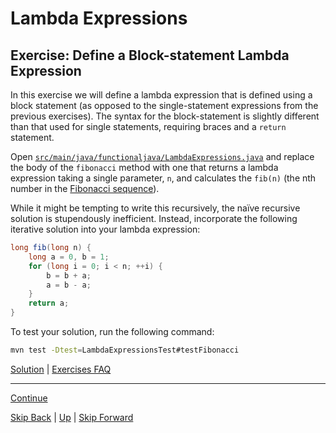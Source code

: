 # Lambda Expressions

## Exercise: Define a Block-statement Lambda Expression

In this exercise we will define a lambda expression that is defined using a
block statement (as opposed to the single-statement expressions from the
previous exercises). The syntax for the block-statement is slightly different
than that used for single statements, requiring braces and a `return` statement.

Open
[`src/main/java/functionaljava/LambdaExpressions.java`](../../src/main/java/functionaljava/LambdaExpressions.java)
and replace the body of the `fibonacci` method with one that returns a lambda
expression taking a single parameter, `n`, and calculates the `fib(n)` (the nth
number in the
[Fibonacci sequence](https://en.wikipedia.org/wiki/Fibonacci_number)).

While it might be tempting to write this recursively, the naïve recursive
solution is stupendously inefficient. Instead, incorporate the following
iterative solution into your lambda expression:

``` java
long fib(long n) {
    long a = 0, b = 1;
    for (long i = 0; i < n; ++i) {
        b = b + a;
        a = b - a;
    }
    return a;
}
```

To test your solution, run the following command:

``` bash
mvn test -Dtest=LambdaExpressionsTest#testFibonacci
```

[Solution](ex003_sol.md) | [Exercises FAQ](../exercises.md)

---

[Continue](ex004.md)

[Skip Back](../functional/start.md) | [Up](../start.md) | [Skip Forward](../method_references/start.md)
